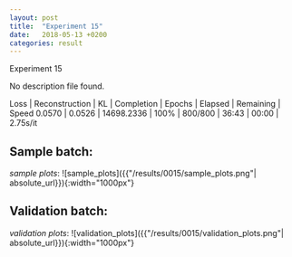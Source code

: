 ```yaml
---
layout: post
title:  "Experiment 15"
date:   2018-05-13 +0200
categories: result
---
```

Experiment 15

No description file found.

Loss | Reconstruction | KL | Completion | Epochs | Elapsed | Remaining | Speed
0.0570 | 0.0526 | 14698.2336 | 100% | 800/800 | 36:43 | 00:00 | 2.75s/it



## **Sample batch**:
_sample plots_:
![sample_plots]({{"/results/0015/sample_plots.png"| absolute_url}}){:width="1000px"}


## **Validation batch**:
_validation plots_:
![validation_plots]({{"/results/0015/validation_plots.png"| absolute_url}}){:width="1000px"}

